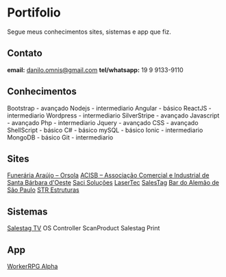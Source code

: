 # Portifolio

Segue meus conhecimentos sites, sistemas e app que fiz.

## Contato
**email:** danilo.omnis@gmail.com
**tel/whatsapp:** 19 9 9133-9110

## Conhecimentos
Bootstrap - avançado
Nodejs - intermediario
Angular - básico
ReactJS - intermediario
Wordpress - intermediario
SilverStripe - avançado
Javascript - avançado
Php - intermediario
Jquery - avançado
CSS - avançado
ShellScript - básico
C# - básico
mySQL - básico
Ionic - intermediario
MongoDB - básico
Git - intermediario

## Sites
[Funerária Araújo – Orsola](https://www.orsola.com.br/)
[ACISB – Associação Comercial e Industrial de Santa Bárbara d'Oeste](https://www.acisbsbo.com.br/)
[Saci Soluções](https://www.sacisolucoes.com.br/)
[LaserTec](https://www.lasertec.ind.br/)
[SalesTag](https://salestag.com.br/)
[Bar do Alemão de São Paulo](https://www.bardoalemaosp.com.br/)
[STR Estruturas](https://www.strestruturas.com.br/)

## Sistemas
[Salestag TV](https://salestag.com.br/produtos/salestag-tv/)
OS Controller
ScanProduct
Salestag Print

## App
[WorkerRPG Alpha](https://play.google.com/store/apps/details?id=greed.workerrpg)